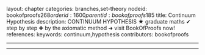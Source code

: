 layout: chapter
categories: branches,set-theory
nodeid: bookofproofs$268
orderid: 1600
parentid: bookofproofs$185
title: Continuum Hypothesis
description: CONTINUUM HYPOTHESIS &#9733; graduate maths &#10004; step by step &#10010; by the axiomatic method &#10140; visit BookOfProofs now!
references: 
keywords: continuum,hypothesis
contributors: bookofproofs

---


---


